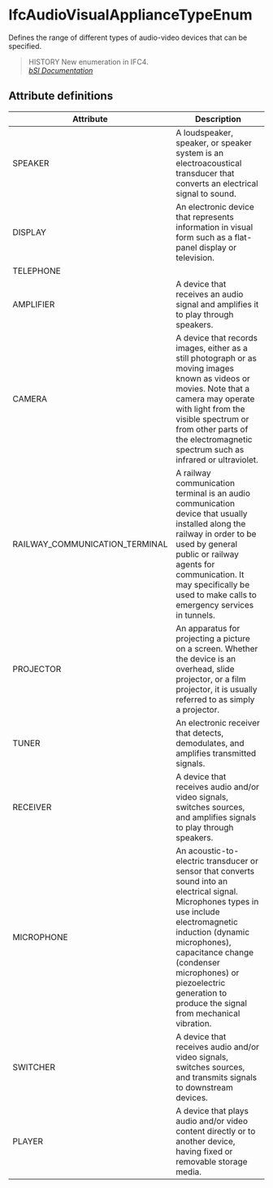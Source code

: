 IfcAudioVisualApplianceTypeEnum
===============================
Defines the range of different types of audio-video devices that can be
specified.  
  
> HISTORY  New enumeration in IFC4.  
[ _bSI
Documentation_](https://standards.buildingsmart.org/IFC/DEV/IFC4_2/FINAL/HTML/schema/ifcelectricaldomain/lexical/ifcaudiovisualappliancetypeenum.htm)


Attribute definitions
---------------------
| Attribute                      | Description                                                                                                                                                                                                                                                                                           |
|--------------------------------|-------------------------------------------------------------------------------------------------------------------------------------------------------------------------------------------------------------------------------------------------------------------------------------------------------|
| SPEAKER                        | A loudspeaker, speaker, or speaker system is an electroacoustical transducer that converts an electrical signal to sound.                                                                                                                                                                             |
| DISPLAY                        | An electronic device that represents information in visual form such as a flat-panel display or television.                                                                                                                                                                                           |
| TELEPHONE                      |                                                                                                                                                                                                                                                                                                       |
| AMPLIFIER                      | A device that receives an audio signal and amplifies it to play through speakers.                                                                                                                                                                                                                     |
| CAMERA                         | A device that records images, either as a still photograph or as moving images known as videos or movies. Note that a camera may operate with light from the visible spectrum or from other parts of the electromagnetic spectrum such as infrared or ultraviolet.                                    |
| RAILWAY_COMMUNICATION_TERMINAL | A railway communication terminal is an audio communication device that usually installed along the railway in order to be used by general public or railway agents for communication. It may specifically be used to make calls to emergency services in tunnels.                                     |
| PROJECTOR                      | An apparatus for projecting a picture on a screen. Whether the device is an overhead, slide projector, or a film projector, it is usually referred to as simply a projector.                                                                                                                          |
| TUNER                          | An electronic receiver that detects, demodulates, and amplifies transmitted signals.                                                                                                                                                                                                                  |
| RECEIVER                       | A device that receives audio and/or video signals, switches sources, and amplifies signals to play through speakers.                                                                                                                                                                                  |
| MICROPHONE                     | An acoustic-to-electric transducer or sensor that converts sound into an electrical signal. Microphones types in use include electromagnetic induction (dynamic microphones), capacitance change (condenser microphones) or piezoelectric generation to produce the signal from mechanical vibration. |
| SWITCHER                       | A device that receives audio and/or video signals, switches sources, and transmits signals to downstream devices.                                                                                                                                                                                     |
| PLAYER                         | A device that plays audio and/or video content directly or to another device, having fixed or removable storage media.                                                                                                                                                                                |

